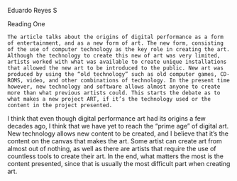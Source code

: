 Eduardo Reyes S

Reading One

	The article talks about the origins of digital performance as a form of entertainment, and as a new form of art. The new form, consisting of the use of computer technology as the key role in creating the art. Although the technology to create this new of art was very limited, artists worked with what was available to create unique installations that allowed the new art to be introduced to the public. New art was produced by using the “old technology” such as old computer games, CD-ROMS, video, and other combinations of technology. In the present time however, new technology and software allows almost anyone to create more than what previous artists could. This starts the debate as to what makes a new project ART, if it’s the technology used or the content in the project presented. 
I think that even though digital performance art had its origins a few decades ago, I think that we have yet to reach the “prime age” of digital art. New technology allows new content to be created, and I believe that it’s the content on the canvas that makes the art. Some artist can create art from almost out of nothing, as well as there are artists that require the use of countless tools to create their art. In the end, what matters the most is the content presented, since that is usually the most difficult part when creating art.  

